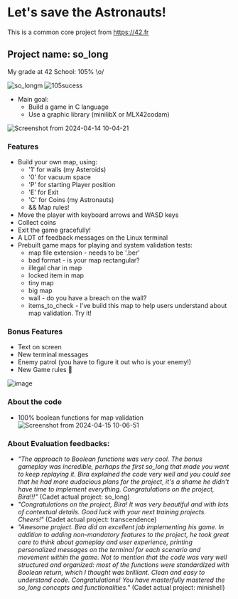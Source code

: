 # Let's save the Astronauts!
This is a common core project from https://42.fr
## Project name: so_long

My grade at 42 School: 105% \o/

![so_longm](https://github.com/biralavor/42_solong/assets/80487147/f760aaf0-3431-4fe8-81a2-09aa87535608)   ![105sucess](https://github.com/biralavor/42_solong/assets/80487147/7d94b14f-1c64-466d-8804-c636d59d6518)

- Main goal:
  - Build a game in C language
  - Use a graphic library (minilibX or MLX42codam)

![Screenshot from 2024-04-14 10-04-21](https://github.com/biralavor/42_solong/assets/80487147/9ab01979-2f1d-453f-af1b-fe9897ac9033)

### Features
- Build your own map, using:
  - '1' for walls (my Asteroids)
  - '0' for vacuum space
  - 'P' for starting Player position
  - 'E' for Exit
  - 'C' for Coins (my Astronauts)
  - && Map rules!
- Move the player with keyboard arrows and WASD keys
- Collect coins
- Exit the game gracefully!
- A LOT of feedback messages on the Linux terminal
- Prebuilt game maps for playing and system validation tests:
  - map file extension - needs to be '.ber'
  - bad format - is your map rectangular?
  - illegal char in map
  - locked item in map
  - tiny map
  - big map
  - wall - do you have a breach on the wall?
  - items_to_check - I've build this map to help users understand about map validation. Try it!

### Bonus Features
- Text on screen
- New terminal messages
- Enemy patrol (you have to figure it out who is your enemy!)
- New Game rules 🤔

![image](https://github.com/user-attachments/assets/914d452d-2a91-4e0b-9578-4379d62793d6)


### About the code
- 100% boolean functions for map validation
  ![Screenshot from 2024-04-15 10-06-51](https://github.com/biralavor/42_solong/assets/80487147/c560c576-bcda-46da-a710-cb824b560a40)


### About Evaluation feedbacks:
- _"The approach to Boolean functions was very cool. The bonus gameplay was incredible, perhaps the first so_long that made you want to keep replaying it. Bira explained the code very well and you could see that he had more audacious plans for the project, it's a shame he didn't have time to implement everything. Congratulations on the project, Bira!!!"_ (Cadet actual project: so_long)
- _"Congratulations on the project, Bira! It was very beautiful and with lots of contextual details. Good luck with your next training projects. Cheers!"_ (Cadet actual project: transcendence)
- _"Awesome project. Bira did an excellent job implementing his game. In addition to adding non-mandatory features to the project, he took great care to think about gameplay and user experience, printing personalized messages on the terminal for each scenario and movement within the game. Not to mention that the code was very well structured and organized: most of the functions were standardized with Boolean return, which I thought was brilliant. Clean and easy to understand code. Congratulations! You have masterfully mastered the so_long concepts and functionalities."_ (Cadet actual project: minishell)

